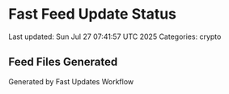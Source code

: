# Fast Feed Update Status
Last updated: Sun Jul 27 07:41:57 UTC 2025
Categories: crypto

## Feed Files Generated

Generated by Fast Updates Workflow
